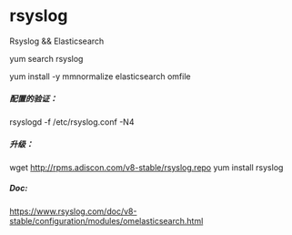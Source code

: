 # rsyslog
Rsyslog &amp;&amp; Elasticsearch

yum search rsyslog


yum install -y mmnormalize elasticsearch omfile


##### 配置的验证：
rsyslogd -f /etc/rsyslog.conf -N4


##### 升级：
wget http://rpms.adiscon.com/v8-stable/rsyslog.repo
yum install rsyslog


##### Doc:
https://www.rsyslog.com/doc/v8-stable/configuration/modules/omelasticsearch.html
